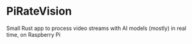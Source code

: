 # PiRateVision
 Small Rust app to process video streams with AI models (mostly) in real time, on Raspberry Pi

